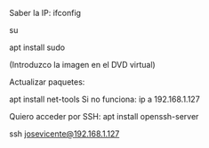 Saber la IP:
ifconfig

su 

apt install sudo

(Introduzco la imagen en el DVD virtual)


Actualizar paquetes:

apt install net-tools
Si no funciona: ip a
192.168.1.127

Quiero acceder por SSH:
apt install openssh-server

ssh josevicente@192.168.1.127
